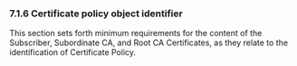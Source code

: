 ### 7.1.6 Certificate policy object identifier

This section sets forth minimum requirements for the content of the Subscriber, Subordinate CA, and Root CA Certificates, as they relate to the identification of Certificate Policy.

